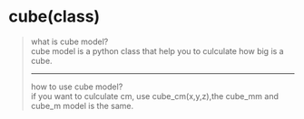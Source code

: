 # cube(class) #
> what is cube model?<br>
> cube model is a python class that help you to culculate how big is a cube.<br><hr>
> how to use cube model?<br>
> if you want to culculate cm, use cube_cm(x,y,z),the cube_mm and cube_m model is the same.
